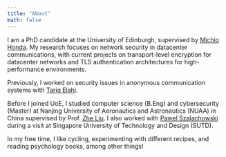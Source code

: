 ```yaml
---
title: "About"
math: false
---
```


I am a PhD candidate at the University of Edinburgh, supervised by [Michio Honda](https://micchie.net). My research focuses on network security in datacenter communications, with current projects on transport-level encryption for datacenter networks and TLS authentication architectures for high-performance environments.

Previously, I worked on security issues in anonymous communication systems with [Tariq Elahi](https://sites.google.com/view/tariqelahi/home).

Before I joined UoE, I studied computer science (B.Eng) and cybersecurity (Master) at Nanjing University of Aeronautics and Astronautics (NUAA) in China supervised by Prof. [Zhe Liu](https://scholar.google.com/citations?user=Em0jNiUAAAAJ&hl=en). I also worked with [Pawel Szalachowski](https://scholar.google.pl/citations?user=kbU4kW8AAAAJ&hl=en) during a visit at Singapore University of Technology and Design (SUTD).

In my free time, I like cycling, experimenting with different recipes, and reading psychology books, among other things!
